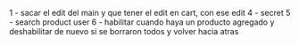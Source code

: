1 - sacar el edit del main  y que tener el edit en cart, con ese edit 
4 - secret
5 - search product user
6 - habilitar cuando haya un producto agregado y deshabilitar de nuevo si se borraron todos y volver hacia atras